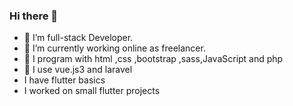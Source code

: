 ### Hi there 👋



- 🔭 I’m full-stack Developer.
- 🌱 I’m currently working online as freelancer.
- 👯 I program with html ,css ,bootstrap ,sass,JavaScript and php 
- 🤔 I use vue.js3 and laravel
- I have flutter basics
- I worked on small flutter projects

